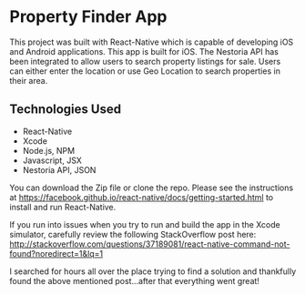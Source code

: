 # Property Finder App

This project was built with React-Native which is capable of developing iOS and Android applications. This app is built for iOS. The Nestoria API has been integrated to allow users to search property listings for sale. Users can either enter the location or use Geo Location to search properties in their area.

## Technologies Used

* React-Native
* Xcode
* Node.js, NPM
* Javascript, JSX
* Nestoria API, JSON

You can download the Zip file or clone the repo. Please see the instructions at https://facebook.github.io/react-native/docs/getting-started.html to install and run React-Native.

If you run into issues when you try to run and build the app in the Xcode simulator, carefully review the following StackOverflow post here: http://stackoverflow.com/questions/37189081/react-native-command-not-found?noredirect=1&lq=1

I searched for hours all over the place trying to find a solution and thankfully found the above mentioned post...after that everything went great!
